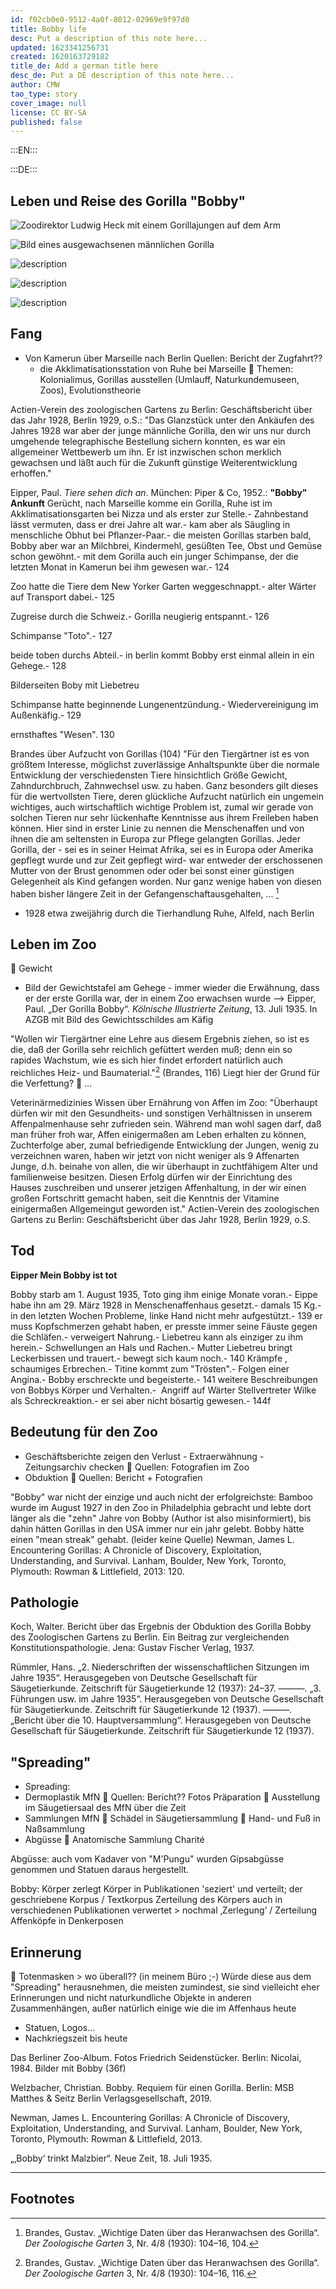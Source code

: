```yaml
---
id: f02cb0e0-9512-4a0f-8012-02969e9f97d0
title: Bobby life
desc: Put a description of this note here...
updated: 1623341256731
created: 1620163729182
title_de: Add a german title here
desc_de: Put a DE description of this note here...
author: CMW
tao_type: story
cover_image: null
license: CC BY-SA
published: false
---
```


:::EN:::

:::DE:::

## Leben und Reise des Gorilla "Bobby"

![Zoodirektor Ludwig Heck mit einem Gorillajungen auf dem Arm](images/cmw/Ludwig-Heck-Bobby.jpg)

![Bild eines ausgewachsenen männlichen Gorilla](images/cmw/Bobby-old.jpg)

![description](images\cmw\bobby-young.jpg)

![description](images\cmw\Liebetreu_Bobby.jpg)

![description](images\cmw\Wegweiser_1935_Bobby.jpg)

<!-- Bild des toten Gorilla -->

## Fang

-	Von Kamerun über Marseille nach Berlin
    Quellen: Bericht der Zugfahrt??
    - die Akklimatisationsstation von Ruhe bei Marseille
	Themen: Kolonialimus, Gorillas ausstellen (Umlauff, Naturkundemuseen, Zoos), Evolutionstheorie

Actien-Verein des zoologischen Gartens zu Berlin: Geschäftsbericht über das Jahr 1928, Berlin 1929, o.S.: "Das Glanzstück unter den Ankäufen des Jahres 1928 war aber der junge männliche Gorilla, den wir uns nur durch umgehende telegraphische Bestellung sichern konnten, es war ein allgemeiner Wettbewerb um ihn. Er ist inzwischen schon merklich gewachsen und läßt auch für die Zukunft günstige Weiterentwicklung erhoffen." 

Eipper, Paul. _Tiere sehen dich an_. München: Piper & Co, 1952.:
**"Bobby" Ankunft**
Gerücht, nach Marseille komme ein Gorilla, Ruhe ist im Akklimatisationsgarten bei Nizza und als erster zur Stelle.- Zahnbestand lässt vermuten, dass er drei Jahre alt war.- kam aber als Säugling in menschliche Obhut bei Pflanzer-Paar.- die meisten Gorillas starben bald, Bobby aber war an Milchbrei, Kindermehl, gesüßten Tee, Obst und Gemüse schon gewöhnt.- mit dem Gorilla auch ein junger Schimpanse, der die letzten Monat in Kamerun bei ihm gewesen war.- 124

Zoo hatte die Tiere dem New Yorker Garten weggeschnappt.- alter Wärter auf Transport dabei.- 125

Zugreise durch die Schweiz.- Gorilla neugierig entspannt.- 126

Schimpanse "Toto".- 127

beide toben durchs Abteil.- in berlin kommt Bobby erst einmal allein in ein Gehege.- 128

Bilderseiten Boby mit Liebetreu

Schimpanse hatte beginnende Lungenentzündung.- Wiedervereinigung im Außenkäfig.- 129

ernsthaftes "Wesen". 130


Brandes über Aufzucht von Gorillas (104)
"Für den Tiergärtner ist es von größtem Interesse, möglichst zuverlässige Anhaltspunkte über die normale Entwicklung der verschiedensten Tiere hinsichtlich Größe Gewicht, Zahndurchbruch, Zahnwechsel usw. zu haben. Ganz besonders gilt dieses für die wertvollsten Tiere, deren glückliche Aufzucht natürlich ein ungemein wichtiges, auch wirtschaftlich wichtige Problem ist, zumal wir gerade von solchen Tieren nur sehr lückenhafte Kenntnisse aus ihrem Freileben haben können. Hier sind in erster Linie zu nennen die Menschenaffen und von ihnen die am seltensten in Europa zur Pflege gelangten Gorillas. Jeder Gorilla, der - sei es in seiner Heimat Afrika, sei es in Europa oder Amerika gepflegt wurde und zur Zeit gepflegt wird- war entweder der erschossenen Mutter von der Brust genommen oder oder bei sonst einer günstigen Gelegenheit als Kind gefangen worden. Nur ganz wenige haben von diesen haben bisher längere Zeit in der Gefangenschaftausgehalten, ... [^brandes1]


* 1928 etwa zweijährig durch die Tierhandlung Ruhe, Alfeld, nach Berlin

## Leben im Zoo 
	Gewicht
- Bild der Gewichtstafel am Gehege - immer wieder die Erwähnung, dass er der erste Gorilla war, der in einem Zoo erwachsen wurde --> Eipper, Paul. „Der Gorilla Bobby“. _Kölnische Illustrierte Zeitung_, 13. Juli 1935. In AZGB mit Bild des Gewichtsschildes am Käfig

"Wollen wir Tiergärtner eine Lehre aus diesem Ergebnis ziehen, so ist es die, daß der Gorilla sehr reichlich gefüttert werden muß; denn ein so rapides Wachstum, wie es sich hier findet erfordert natürlich auch reichliches Heiz- und Baumaterial."[^brandes2] (Brandes, 116) Liegt hier der Grund für die Verfettung?
	…

Veterinärmedizinies Wissen über Ernährung von Affen im Zoo: 
"Überhaupt dürfen wir mit den Gesundheits- und sonstigen Verhältnissen in unserem Affenpalmenhause sehr zufrieden sein. Während man wohl sagen darf, daß man früher froh war, Affen einigermaßen am Leben erhalten zu können, Zuchterfolge aber, zumal befriedigende Entwicklung der Jungen, wenig zu verzeichnen waren, haben wir jetzt von nicht weniger als 9 Affenarten Junge, d.h. beinahe von allen, die wir überhaupt in zuchtfähigem Alter und familienweise besitzen. Diesen Erfolg dürfen wir der Einrichtung des Hauses zuschreiben und unserer jetzigen Affenhaltung, in der wir einen großen Fortschritt gemacht haben, seit die Kenntnis der Vitamine einigermaßen Allgemeingut geworden ist." Actien-Verein des zoologischen Gartens zu Berlin: Geschäftsbericht über das Jahr 1928, Berlin 1929, o.S.



## Tod

**Eipper Mein Bobby ist tot**

Bobby starb am 1. August 1935, Toto ging ihm einige Monate voran.- Eippe habe ihn am 29. März 1928 in Menschenaffenhaus gesetzt.- damals 15 Kg.- in den letzten Wochen Probleme, linke Hand nicht mehr aufgestützt.- 139
er muss Kopfschmerzen gehabt haben, er presste immer seine Fäuste gegen die Schläfen.- verweigert Nahrung.- Liebetreu kann als einziger zu ihm herein.- Schwellungen an Hals und Rachen.- Mutter Liebetreu bringt Leckerbissen und trauert.- bewegt sich kaum noch.- 140
Krämpfe , schaumiges Erbrechen.- Titine kommt zum "Trösten".- Folgen einer Angina.- Bobby erschreckte und begeisterte.- 141
weitere Beschreibungen von Bobbys Körper und Verhalten.- 
Angriff auf Wärter Stellvertreter Wilke als Schreckreaktion.- er sei aber nicht bösartig gewesen.- 144f

## Bedeutung für den Zoo

   - Geschäftsberichte zeigen den Verlust - Extraerwähnung - Zeitungsarchiv checken
	Quellen: Fotografien im Zoo
-	Obduktion
	Quellen: Bericht + Fotografien

"Bobby" war nicht der einzige und auch nicht der erfolgreichste: Bamboo wurde im August 1927 in den Zoo in Philadelphia gebracht und lebte dort länger als die "zehn" Jahre von Bobby (Author ist also misinformiert), bis dahin hätten Gorillas in den USA immer nur ein jahr gelebt. Bobby hätte einen "mean streak" gehabt. (leider keine Quelle) Newman, James L. Encountering Gorillas: A Chronicle of Discovery, Exploitation, Understanding, and Survival. Lanham, Boulder, New York, Toronto, Plymouth: Rowman & Littlefield, 2013: 120.


## Pathologie

Koch, Walter. Bericht über das Ergebnis der Obduktion des Gorilla Bobby des Zoologischen Gartens zu Berlin. Ein Beitrag zur vergleichenden Konstitutionspathologie. Jena: Gustav Fischer Verlag, 1937.

Rümmler, Hans. „2. Niederschriften der wissenschaftlichen Sitzungen im Jahre 1935“. Herausgegeben von Deutsche Gesellschaft für Säugetierkunde. Zeitschrift für Säugetierkunde 12 (1937): 24–37.
———. „3. Führungen usw. im Jahre 1935“. Herausgegeben von Deutsche Gesellschaft für Säugetierkunde. Zeitschrift für Säugetierkunde 12 (1937).
———. „Bericht über die 10. Hauptversammlung“. Herausgegeben von Deutsche Gesellschaft für Säugetierkunde. Zeitschrift für Säugetierkunde 12 (1937).

## "Spreading"

-	Spreading: 
-	Dermoplastik MfN
	Quellen: Bericht?? Fotos Präparation
	Ausstellung im Säugetiersaal des MfN über die Zeit
-	Sammlungen MfN
	Schädel in Säugetiersammlung
	Hand- und Fuß in Naßsammlung
-	Abgüsse
	Anatomische Sammlung Charité


Abgüsse:
auch vom Kadaver von "M'Pungu" wurden Gipsabgüsse genommen und Statuen daraus hergestellt.

Bobby:
Körper zerlegt 
Körper in Publikationen 'seziert' und verteilt; der geschriebene Korpus / Textkorpus
Zerteilung des Körpers auch in verschiedenen Publikationen verwertet > nochmal ‚Zerlegung‘ / Zerteilung
Affenköpfe in Denkerposen 


## Erinnerung

	Totenmasken > wo überall?? (in meinem Büro ;-) Würde diese aus dem "Spreading" herausnehmen, die meisten zumindest, sie sind vielleicht eher Erinnerungen und nicht naturkundliche Objekte in anderen Zusammenhängen, außer natürlich einige wie die im Affenhaus heute
-	Statuen, Logos…
-	Nachkriegszeit bis heute

Das Berliner Zoo-Album. Fotos Friedrich Seidenstücker. Berlin: Nicolai, 1984. Bilder mit Bobby (36f)

Welzbacher, Christian. Bobby. Requiem für einen Gorilla. Berlin: MSB Matthes & Seitz Berlin Verlagsgesellschaft, 2019.


Newman, James L. Encountering Gorillas: A Chronicle of Discovery, Exploitation, Understanding, and Survival. Lanham, Boulder, New York, Toronto, Plymouth: Rowman & Littlefield, 2013.





„‚Bobby‘ trinkt Malzbier“. Neue Zeit, 18. Juli 1935.



---
## Footnotes

[^brandes1]: Brandes, Gustav. „Wichtige Daten über das Heranwachsen des Gorilla“. _Der Zoologische Garten_ 3, Nr. 4/8 (1930): 104–16, 104.

[^brandes2]: Brandes, Gustav. „Wichtige Daten über das Heranwachsen des Gorilla“. _Der Zoologische Garten_ 3, Nr. 4/8 (1930): 104–16, 116.
